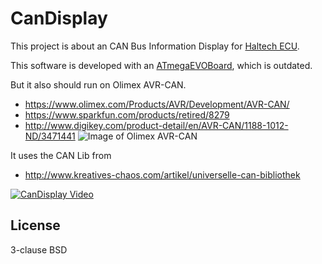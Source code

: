 CanDisplay
==========

This project is about an CAN Bus Information Display for [Haltech ECU][1].

This software is developed with an [ATmegaEVOBoard][2], which is outdated.

But it also should run on Olimex AVR-CAN.
* https://www.olimex.com/Products/AVR/Development/AVR-CAN/
* https://www.sparkfun.com/products/retired/8279
* http://www.digikey.com/product-detail/en/AVR-CAN/1188-1012-ND/3471441
![Image of Olimex AVR-CAN](https://www.olimex.com/Products/AVR/Development/AVR-CAN/images/AVR-CAN-01.jpg)

It uses the CAN Lib from 
* http://www.kreatives-chaos.com/artikel/universelle-can-bibliothek

[![CanDisplay Video](http://img.youtube.com/vi/r7DHyKKDtyk/0.jpg)](http://youtu.be/r7DHyKKDtyk)

License
----

3-clause BSD


[1]:http://www.haltech.com
[2]:http://www.mikrocontroller.net/attachment/6262/ATMegaEvoBoard.pdf
